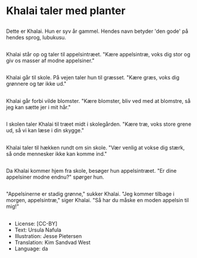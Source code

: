 # Khalai taler med planter

##
Dette er Khalai. Hun er syv år gammel. Hendes navn betyder 'den gode' på hendes sprog, lubukusu.

##
Khalai står op og taler til appelsintræet. "Kære appelsintræ, voks dig stor og giv os masser af modne appelsiner."

##
Khalai går til skole. På vejen taler hun til græsset. "Kære græs, voks dig grønnere og tør ikke ud."

##
Khalai går forbi vilde blomster. "Kære blomster, bliv ved med at blomstre, så jeg kan sætte jer i mit hår."

##
I skolen taler Khalai til træet midt i skolegården. "Kære træ, voks store grene ud, så vi kan læse i din skygge."

##
Khalai taler til hækken rundt om sin skole. "Vær venlig at vokse dig stærk, så onde mennesker ikke kan komme ind."

##
Da Khalai kommer hjem fra skole, besøger hun appelsintræet. "Er dine appelsiner modne endnu?" spørger hun.

##
"Appelsinerne er stadig grønne," sukker Khalai. "Jeg kommer tilbage i morgen, appelsintræ," siger Khalai. "Så har du måske en moden appelsin til mig!"

##
* License: [CC-BY]
* Text: Ursula Nafula
* Illustration: Jesse Pietersen
* Translation: Kim Sandvad West
* Language: da
